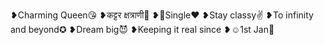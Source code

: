 ❥︎Charming Queen😘 
❥︎कट्टर क्षत्राणी👑 
❥︎🥀Single❤ 
❥︎Stay classy✌️ 
❥︎To infinity and beyond✪ 
❥︎Dream big😈
❥︎Keeping it real since
❥︎☺︎1st Jan🎂

